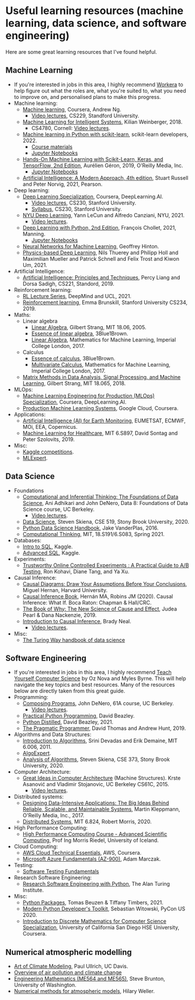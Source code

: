 # Useful learning resources (machine learning, data science, and software engineering)

Here are some great learning resources that I've found helpful.  

## Machine Learning  

- If you're interested in jobs in this area, I highly recommend [Workera](https://workera.ai/) to help figure out what the roles are, what you're suited to, what you need to improve on, and personalised plans to make this progress.  
- Machine learning:  
  - [Machine learning](https://www.coursera.org/learn/machine-learning), Coursera, Andrew Ng.  
    - [Video lectures](https://www.youtube.com/playlist?list=PLoROMvodv4rMiGQp3WXShtMGgzqpfVfbU), CS229, Standford University.  
  - [Machine Learning for Intelligent Systems](https://www.cs.cornell.edu/courses/cs4780/2018fa/lectures/), Kilian Weinberger, 2018.  
    - CS4780, Cornell: [Video lectures](https://youtube.com/playlist?list=PLl8OlHZGYOQ7bkVbuRthEsaLr7bONzbXS). 
  - [Machine learning in Python with scikit-learn](https://www.fun-mooc.fr/en/courses/machine-learning-python-scikit-learn/), scikit-learn developers, 2022.
      - [Course materials](https://inria.github.io/scikit-learn-mooc/)
      - [Jupyter Notebooks](https://github.com/INRIA/scikit-learn-mooc/) 
  - [Hands-On Machine Learning with Scikit-Learn, Keras, and TensorFlow, 2nd Edition](https://www.oreilly.com/library/view/hands-on-machine-learning/9781492032632/), Aurélien Géron, 2019, O'Reilly Media, Inc.  
    - [Jupyter Notebooks](https://github.com/ageron/handson-ml2)  
  - [Artificial Intelligence: A Modern Approach, 4th edition](https://aima.cs.berkeley.edu/), Stuart Russell and Peter Norvig, 2021, Pearson.  
- Deep learning:
  - [Deep Learning Specialization](https://www.coursera.org/specializations/deep-learning), Coursera, DeepLearning.AI.  
    - [Video lectures](https://www.youtube.com/playlist?list=PLoROMvodv4rOABXSygHTsbvUz4G_YQhOb), CS230, Stanford University.  
    - [Syllabus](https://cs230.stanford.edu/syllabus/), CS230, Stanford University.  
  - [NYU Deep Learning](https://atcold.github.io/NYU-DLSP21/), Yann LeCun and Alfredo Canziani, NYU, 2021.  
    - [Video lectures](https://www.youtube.com/playlist?list=PLLHTzKZzVU9e6xUfG10TkTWApKSZCzuBI).  
  - [Deep Learning with Python, 2nd Edition](https://www.manning.com/books/deep-learning-with-python-second-edition?a_aid=keras&a_bid=76564dff), François Chollet, 2021, Manning.  
    - [Jupyter Notebooks](https://github.com/fchollet/deep-learning-with-python-notebooks)  
  - [Neural Networks for Machine Learning](https://www.youtube.com/playlist?list=PLLssT5z_DsK_gyrQ_biidwvPYCRNGI3iv), Geoffrey Hinton.  
  - [Physics-based Deep Learning](https://physicsbaseddeeplearning.org), Nils Thuerey and Philipp Holl and Maximilian Mueller and Patrick Schnell and Felix Trost and Kiwon Um, 2021.   
- Artificial Intelligence:
  - [Artificial Intelligence: Principles and Techniques](https://www.youtube.com/playlist?list=PLoROMvodv4rO1NB9TD4iUZ3qghGEGtqNX), Percy Liang and Dorsa Sadigh, CS221, Standord, 2019.  
- Reinforcement learning:
  - [RL Lecture Series](https://www.youtube.com/playlist?list=PLqYmG7hTraZDVH599EItlEWsUOsJbAodm0), DeepMind and UCL, 2021.  
  - [Reinforcement learning](https://www.youtube.com/playlist?list=PLoROMvodv4rOSOPzutgyCTapiGlY2Nd8u), Emma Brunskill, Stanford University CS234, 2019.  
- Maths:
  - Linear algebra
    - [Linear Algebra](https://www.youtube.com/playlist?list=PLE7DDD91010BC51F8), Gilbert Strang, MIT 18.06, 2005.  
    - [Essence of linear algebra](https://www.youtube.com/playlist?list=PLZHQObOWTQDPD3MizzM2xVFitgF8hE_ab), 3Blue1Brown.  
    - [Linear Algebra](https://www.youtube.com/playlist?list=PLiiljHvN6z1_o1ztXTKWPrShrMrBLo5P3), Mathematics for Machine Learning, Imperial College London, 2017.  
  - Calculus
    - [Essence of calculus](https://www.youtube.com/playlist?list=PLZHQObOWTQDMsr9K-rj53DwVRMYO3t5Yr), 3Blue1Brown.  
    - [Multivariate Calculus](https://www.youtube.com/playlist?list=PLiiljHvN6z193BBzS0Ln8NnqQmzimTW23), Mathematics for Machine Learning, Imperial College London, 2017.  
  - [Matrix Methods in Data Analysis, Signal Processing, and Machine Learning](https://www.youtube.com/playlist?list=PLUl4u3cNGP63oMNUHXqIUcrkS2PivhN3k), Gilbert Strang, MIT 18.065, 2018.  
- MLOps:
  - [Machine Learning Engineering for Production (MLOps) Specialization](https://www.coursera.org/specializations/machine-learning-engineering-for-production-mlops?utm_source=deeplearning-ai&utm_medium=institutions&utm_campaign=20210423-mlep-1-deeplearning-ai-institutions-dlai-website), Coursera, DeepLearning.AI.  
  - [Production Machine Learning Systems](https://www.coursera.org/learn/gcp-production-ml-systems?specialization=advanced-machine-learning-tensorflow-gcp), Google Cloud, Coursera.  
- Applications:
  - [Artificial Intelligence (AI) for Earth Monitoring](https://www.futurelearn.com/courses/artificial-intelligence-for-earth-monitoring), EUMETSAT, ECMWF, MOi, EEA, Copernicus.  
  - [Machine Learning for Healthcare](https://www.youtube.com/playlist?list=PLUl4u3cNGP60B0PQXVQyGNdCyCTDU1Q5j), MIT 6.S897, David Sontag and Peter Szolovits, 2019.  
- Misc:
  - [Kaggle competitions](https://www.kaggle.com/competitions).  
  - [MLExpert](https://www.algoexpert.io/content#mle).  
  
## Data Science  

- Foundations
  - [Computational and Inferential Thinking: The Foundations of Data Science](https://inferentialthinking.com/chapters/intro.html), Ani Adhikari and John DeNero, Data 8: Foundations of Data Science course, UC Berkeley.  
    - [Video lectures](https://www.youtube.com/playlist?list=PL3juAj0fqNsI4HLvMJFnZDDabxAExG0wv).  
  - [Data Science](https://www.youtube.com/playlist?list=PLOtl7M3yp-DVODzTKX8JtXkm1EG3u2BsD), Steven Skiena, CSE 519, Stony Brook University, 2020.  
  - [Python Data Science Handbook](https://jakevdp.github.io/PythonDataScienceHandbook/), Jake VanderPlas, 2016.  
  - [Computational Thinking](https://www.youtube.com/playlist?list=PLP8iPy9hna6T56GkMHEdSrjCCheNuEwI0), MIT, 18.S191/6.S083, Spring 2021.  
- Databases:
  - [Intro to SQL](https://www.kaggle.com/learn/intro-to-sql), Kaggle.  
  - [Advanced SQL](https://www.kaggle.com/learn/advanced-sql), Kaggle.  
- Experiments:
  - [Trustworthy Online Controlled Experiments : A Practical Guide to A/B Testing](https://experimentguide.com/), Ron Kohavi, Diane Tang, and Ya Xu.
- Causal Inference:
  - [Causal Diagrams: Draw Your Assumptions Before Your Conclusions](https://www.edx.org/course/causal-diagrams-draw-your-assumptions-before-your), Miguel Hernan, Harvard University.  
  - [Causal Inference Book](https://www.hsph.harvard.edu/miguel-hernan/causal-inference-book/), Hernán MA, Robins JM (2020). Causal Inference: What If. Boca Raton: Chapman & Hall/CRC.  
  - [The Book of Why: The New Science of Cause and Effect](https://www.amazon.co.uk/Book-Why-Science-Cause-Effect/dp/0141982411/ref=asc_df_0141982411/?tag=googshopuk-21&linkCode=df0&hvadid=280101927806&hvpos=&hvnetw=g&hvrand=1515808143887519158&hvpone=&hvptwo=&hvqmt=&hvdev=c&hvdvcmdl=&hvlocint=&hvlocphy=9046357&hvtargid=pla-555411478238&psc=1&th=1&psc=1), Judea Pearl & Dana Nackenzie, 2019.  
  - [Introduction to Causal Inference](https://www.bradyneal.com/causal-inference-course), Brady Neal.  
    - [Video lectures](https://www.youtube.com/playlist?list=PLoazKTcS0RzZ1SUgeOgc6SWt51gfT80N0).  
- Misc:
  - [The Turing Way handbook of data science](https://the-turing-way.netlify.app/welcome.html)  

## Software Engineering  

- If you're interested in jobs in this area, I highly recommend [Teach Yourself Computer Science](https://teachyourselfcs.com/) by Oz Nova and Myles Byrne. This will help navigate the key topics and best resources. Many of the resources below are directly taken from this great guide.
- Programming:  
  - [Composing Programs](https://composingprograms.com/), John DeNero, 61A course, UC Berkeley.  
    - [Video lectures](https://www.youtube.com/c/JohnDeNero/playlists).  
  - [Practical Python Programming](https://github.com/dabeaz-course/practical-python), David Beazley.  
  - [Python Distilled](https://www.dabeaz.com/python-distilled/), David Beazley, 2021.  
  - [The Pragmatic Programmer](https://www.amazon.co.uk/Pragmatic-Programmer-journey-mastery-Anniversary-dp-0135957052/dp/0135957052/ref=dp_ob_title_bk), David Thomas and Andrew Hunt, 2019.  
- Algorithms and Data Structures:
  - [Introduction to Algorithms](https://youtube.com/playlist?list=PLUl4u3cNGP61Oq3tWYp6V_F-5jb5L2iHb), Srini Devadas and Erik Demaine, MIT 6.006, 2011.  
  - [AlgoExpert](https://www.algoexpert.io/).  
  - [Analysis of Algorithms](https://www.youtube.com/playlist?list=PLOtl7M3yp-DX6ic0HGT0PUX_wiNmkWkXx), Steven Skiena, CSE 373, Stony Brook University, 2020.  
- Computer Architecture:
  - [Great Ideas in Computer Architecture](https://inst.eecs.berkeley.edu//~cs61c/sp15/) (Machine Structures). Krste Asanović and Vladimir Stojanovic, UC Berkeley CS61C, 2015.  
    - [Video lectures](https://www.youtube.com/playlist?list=PLhMnuBfGeCDM8pXLpqib90mDFJI-e1lpk).  
- Distributed systems:
  - [Designing Data-Intensive Applications: The Big Ideas Behind Reliable, Scalable, and Maintainable Systems](https://www.oreilly.com/library/view/designing-data-intensive-applications/9781491903063/), Martin Kleppmann, O'Reilly Media, Inc., 2017.  
  - [Distributed Systems](https://www.youtube.com/playlist?list=PLrw6a1wE39_tb2fErI4-WkMbsvGQk9_UB), MIT 6.824, Robert Morris, 2020.  
- High Performance Computing:
  - [High Performance Computing Course - Advanced Scientific Computing](https://www.youtube.com/playlist?list=PLmJwSK7qduwVnlrIPjrfSn7QRcv3wIQj5), Prof Ing Morris Riedel, University of Iceland.  
- Cloud Computing:
  - [AWS Cloud Technical Essentials](https://www.coursera.org/learn/aws-cloud-technical-essentials), AWS, Coursera.  
  - [Microsoft Azure Fundamentals (AZ-900)](https://www.youtube.com/playlist?list=PLGjZwEtPN7j-Q59JYso3L4_yoCjj2syrM), Adam Marczak.  
- Testing:
  - [Software Testing Fundamentals](https://softwaretestingfundamentals.com/)
- Research Software Engineering:
  - [Research Software Engineering with Python](https://alan-turing-institute.github.io/rse-course/html/index.html), The Alan Turing Institute.  
- Misc:
  - [Python Packages](https://py-pkgs.org/), Tomas Beuzen & Tiffany Timbers, 2021.  
  - [Modern Python Developer's Toolkit](https://youtu.be/WkUBx3g2QfQ), Sebastian Witowski, PyCon US 2020.  
  - [Introduction to Discrete Mathematics for Computer Science Specialization](https://www.coursera.org/specializations/discrete-mathematics), University of California San Diego HSE University, Coursera.  
  
## Numerical atmospheric modelling

- [Art of Climate Modeling](https://www.youtube.com/playlist?list=PL_cuIb7hx5lihu3Wq605u6kVGltXgEfDt), Paul Ullrich, UC Davis.  
- [Overview of air pollution and climate change](https://www.youtube.com/playlist?list=PLMYqWZV8pP3GJaH3AM4VTC61aR1st6HSg)
- [Engineering Mathematics (ME564 and ME565)](https://www.youtube.com/playlist?list=PLMrJAkhIeNNR2W2sPWsYxfrxcASrUt_9j), Steve Brunton, University of Washington.  
- [Numerical methods for atmospheric models](https://youtube.com/playlist?list=PLEG35I51CH7W6bOW3UbkjHRSQfdSk3TRh), Hilary Weller.
